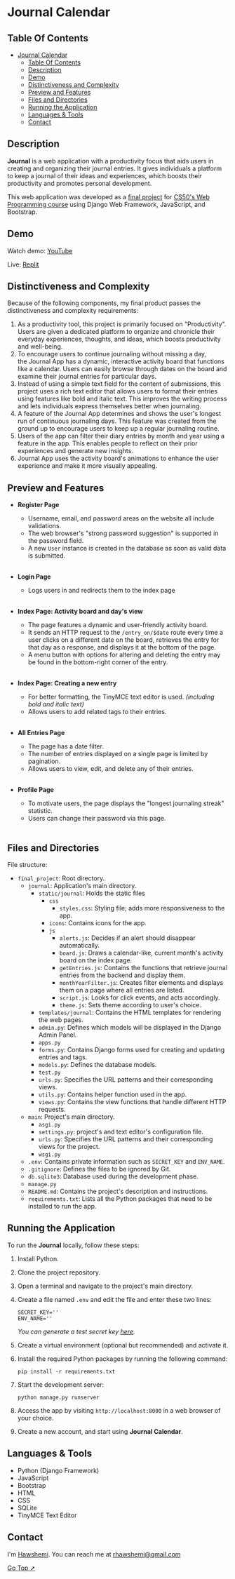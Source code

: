# Journal Calendar


## Table Of Contents

- [Journal Calendar](#journal)
  - [Table Of Contents](#table-of-contents)
  - [Description](#description)
  - [Demo](#demo)
  - [Distinctiveness and Complexity](#distinctiveness-and-complexity)
  - [Preview and Features](#preview-and-features)
  - [Files and Directories](#files-and-directories)
  - [Running the Application](#running-the-application)
  - [Languages & Tools](#languages--tools)
  - [Contact](#contact)


## Description
**Journal** is a web application with a productivity focus that aids users in creating and organizing their journal entries. It gives individuals a platform to keep a journal of their ideas and experiences, which boosts their productivity and promotes personal development.

This web application was developed  as a [final project](https://cs50.harvard.edu/web/2020/projects/final/capstone/) for [CS50's Web Programming course](https://cs50.harvard.edu/web/2020/) using Django Web Framework, JavaScript, and Bootstrap.


## Demo
Watch demo: [YouTube](https://youtu.be/)

Live: [Replit](https://58a465ce-d5e5-4fd4-8255-64e5fc610cb0-00-k77qb07ygsi5.spock.replit.dev)


## Distinctiveness and Complexity

Because of the following components, my final product passes the distinctiveness and complexity requirements:


1. As a productivity tool, this project is primarily focused on "Productivity". Users are given a dedicated platform to organize and chronicle their everyday experiences, thoughts, and ideas, which boosts productivity and well-being.
2. To encourage users to continue journaling without missing a day, the Journal App has a dynamic, interactive activity board that functions like a calendar. Users can easily browse through dates on the board and examine their journal entries for particular days.
3. Instead of using a simple text field for the content of submissions, this project uses a rich text editor that allows users to format their entries using features like bold and italic text. This improves the writing process and lets individuals express themselves better when journaling.
4. A feature of the Journal App determines and shows the user's longest run of continuous journaling days. This feature was created from the ground up to encourage users to keep up a regular journaling routine.
5. Users of the app can filter their diary entries by month and year using a feature in the app. This enables people to reflect on their prior experiences and generate new insights.
6. Journal App uses the activity board's animations to enhance the user experience and make it more visually appealing.


## Preview and Features
  - **Register Page**
    - Username, email, and password areas on the website all include validations.
    - The web browser's "strong password suggestion" is supported in the password field.
    - A new `User` instance is created in the database as soon as valid data is submitted.
  
    <br>

  - **Login Page**
    - Logs users in and redirects them to the index page

    <br>

  - **Index Page: Activity board and day's view**
    - The page features a dynamic and user-friendly activity board.
    - It sends an HTTP request to the `/entry_on/$date` route every time a user clicks on a different date on the board, retrieves the entry for that day as a response, and displays it at the bottom of the page.
    - A menu button with options for altering and deleting the entry may be found in the bottom-right corner of the entry.
  
    <br>

  - **Index Page: Creating a new entry**
    - For better formatting, the TinyMCE text editor is used. _(including bold and italic text)_
    - Allows users to add related tags to their entries.
  
    <br>

  - **All Entries Page**
    - The page has a date filter.
    - The number of entries displayed on a single page is limited by pagination.
    - Allows users to view, edit, and delete any of their entries.
  
    <br>

  - **Profile Page**
    - To motivate users, the page displays the "longest journaling streak" statistic.
    - Users can change their password via this page.
  
    <br>

## Files and Directories

File structure:

- `final_project`: Root directory.
    - `journal`: Application's main directory.
      - `static/journal`: Holds the static files
        - `css`
            - `styles.css`: Styling file; adds more responsiveness to the app.
        - `icons`: Contains icons for the app.
        - `js` 
          - `alerts.js`: Decides if an alert should disappear automatically.
          - `board.js`: Draws a calendar-like, current month's activity board on the index page.
          - `getEntries.js`: Contains the functions that retrieve journal entries from the backend and display them.
          - `monthYearFilter.js`: Creates filter elements and displays them on a page where all entries are listed.
          - `script.js`: Looks for click events, and acts accordingly.
          - `theme.js`: Sets theme according to user's choice.
      - `templates/journal`: Contains the HTML templates for rendering the web pages.
      - `admin.py`: Defines which models will be displayed in the Django Admin Panel.
      - `apps.py`
      - `forms.py`: Contains Django forms used for creating and updating entries and tags.
      - `models.py`: Defines the database models.
      - `test.py`
      - `urls.py`: Specifies the URL patterns and their corresponding views.
      - `utils.py`: Contains helper function used in the app.
      - `views.py`: Contains the view functions that handle different HTTP requests.
    - `main`: Project's main directory.
      - `asgi.py`
      - `settings.py`: project's and text editor's configuration file.
      - `urls.py`: Specifies the URL patterns and their corresponding views for the project.
      - `wsgi.py`
    - `.env`: Contains private information such as `SECRET_KEY` and `ENV_NAME`.
    - `.gitignore`: Defines the files to be ignored by Git.
    - `db.sqlite3`: Database used during the development phase.
    - `manage.py`
    - `README.md`: Contains the project's description and instructions.
    - `requirements.txt`: Lists all the Python packages that need to be installed to run the app.
  

## Running the Application
To run the **Journal** locally, follow these steps:

1. Install Python.
2. Clone the project repository.
3. Open a terminal and navigate to the project's main directory.
4. Create a file named `.env` and edit the file and enter these two lines:
    ```
    SECRET_KEY=''
    ENV_NAME=''
    ```
    _You can generate a test secret key [here](https://djecrety.ir/)._

5. Create a virtual environment (optional but recommended) and activate it.
6. Install the required Python packages by running the following command:
    ```
    pip install -r requirements.txt
    ```
7. Start the development server:
    ```
    python manage.py runserver
    ```
8. Access the app by visiting `http://localhost:8000` in a web browser of your choice.
9. Create a new account, and start using **Journal Calendar**.


## Languages & Tools

- Python (Django Framework)
- JavaScript
- Bootstrap
- HTML
- CSS
- SQLite
- TinyMCE Text Editor


## Contact
I'm [Hawshemi](https://hawshemi.com). You can reach me at rhawshemi@gmail.com

[Go Top ➚](#journal)
